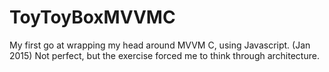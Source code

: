 # ToyToyBoxMVVMC
My first go at wrapping my head around MVVM C, using Javascript. (Jan 2015)
Not perfect, but the exercise forced me to think through architecture.
